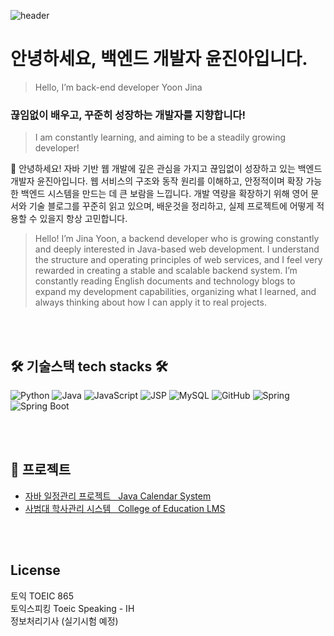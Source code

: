 <p class="has-line-data" data-line-start="0" data-line-end="1"><img src="https://capsule-render.vercel.app/api?type=wave&amp;color=90EE90&amp;height=300&amp;section=header&amp;text=Hi%20there!%20Welcom%20to%20my%20GitHub%20profile.&amp;fontSize=40" alt="header"></p>
<h1 class="code-line" data-line-start=2 data-line-end=3 ><a id="____2"></a>안녕하세요, 백엔드 개발자 윤진아입니다.</h1>
<blockquote>
<p class="has-line-data" data-line-start="3" data-line-end="4">Hello, I’m back-end developer Yoon Jina</p>
</blockquote>
<h3 class="code-line" data-line-start=4 data-line-end=5 ><a id="______4"></a>끊임없이 배우고, 꾸준히 성장하는 개발자를 지향합니다!</h3>
<blockquote>
<p class="has-line-data" data-line-start="5" data-line-end="6">I am constantly learning, and aiming to be a steadily growing developer!</p>
</blockquote>
<p class="has-line-data" data-line-start="8" data-line-end="9">👋 안녕하세요! 자바 기반 웹 개발에 깊은 관심을 가지고 끊임없이 성장하고 있는 백엔드 개발자 윤진아입니다. 웹 서비스의 구조와 동작 원리를 이해하고, 안정적이며 확장 가능한 백엔드 시스템을 만드는 데 큰 보람을 느낍니다.  개발 역량을 확장하기 위해 영어 문서와 기술 블로그를 꾸준히 읽고 있으며, 배운것을 정리하고, 실제 프로젝트에 어떻게 적용할 수 있을지 항상 고민합니다.</p>
<blockquote>
<p class="has-line-data" data-line-start="10" data-line-end="11">Hello! I’m Jina Yoon, a backend developer who is growing constantly and deeply interested in Java-based web development. I understand the structure and operating principles of web services, and I feel very rewarded in creating a stable and scalable backend system. I’m constantly reading English documents and technology blogs to expand my development capabilities, organizing what I learned, and always thinking about how I can apply it to real projects.</p>
</blockquote>
<br>
<br>
<h2 class="code-line" data-line-start=12 data-line-end=13 ><a id="__tech_stacks__12"></a>🛠️ 기술스택 tech stacks 🛠️</h1>
<p class="has-line-data" data-line-start="13" data-line-end="16"><img src="https://img.shields.io/badge/Python-3766AB?style=flat-square&amp;logo=Python&amp;logoColor=white" alt="Python">  <img src="https://img.shields.io/badge/Java-3766AB?style=flat-square&amp;logo=Java&amp;logoColor=white" alt="Java"> <img src="https://img.shields.io/badge/javascript-F7DF1E?style=flat-square&amp;logo=javascript&amp;logoColor=white" alt="JavaScript"> <img src="https://img.shields.io/badge/JSP-3C5280?style=flat-square&amp;logo=JSP&amp;logoColor=white" alt="JSP">
<img src="https://img.shields.io/badge/mysql-4479A1?style=flat-square&amp;logo=mysql&amp;logoColor=white" alt="MySQL"> <img src="https://img.shields.io/badge/github-000000?style=flat-square&amp;logo=github&amp;logoColor=white" alt="GitHub">
<img src="https://img.shields.io/badge/spring-6DB33F?style=flat-square&amp;logo=spring&amp;logoColor=white" alt="Spring"> <img src="https://img.shields.io/badge/springboot-6DB33F?style=flat-square&amp;logo=springboot&amp;logoColor=white" alt="Spring Boot"></p>
<br>
<br>
<h2 class="code-line" data-line-start=18 data-line-end=19 >📂 프로젝트</h2>
<ul>
<li class="has-line-data" data-line-start="19" data-line-end="20"><a href="https://github.com/hxxdll/javaproject">자바 일정관리 프로젝트 &nbsp; Java Calendar System</a></li>
<li class="has-line-data" data-line-start="20" data-line-end="21"><a href="https://github.com/jinagayo/SeminProject">사범대 학사관리 시스템 &nbsp; College of Education LMS</a></li>
</ul>
<br>
<br>
<h2 class="code-line" data-line-start=24 data-line-end=25 ><a id="License_24"></a>License</h2>
<p class="has-line-data" data-line-start="25" data-line-end="28">토익 TOEIC 865<br>
토익스피킹 Toeic Speaking - IH<br>
정보처리기사 (실기시험 예정)</p>
